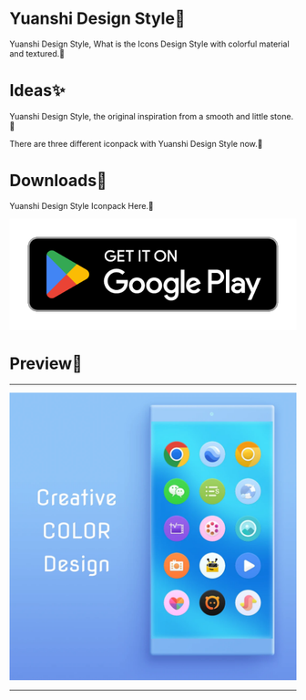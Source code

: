 # Yuanshi Design Style💎
Yuanshi Design Style, What is the Icons Design Style with colorful material and textured.🎨



# Ideas✨
Yuanshi Design Style, the original inspiration from a smooth and little stone. 🎉

There are three different iconpack with Yuanshi Design Style now.🎁



# Downloads🎨
Yuanshi Design Style Iconpack Here.💎

[![Google Play](https://github.com/Creative-COLOR-Design/COLOR/raw/main/sample/art/promo/google-play-badge.png)](https://play.google.com/store/apps/details?id=com.ga.iconpack.stoneplus)


# Preview🎁

---


<p align="center">
<img src="https://github.com/Creative-COLOR-Design/COLOR/raw/main/sample/art/promo/StonePlus-Play-Promo-A1.webp" />
</p>

---
